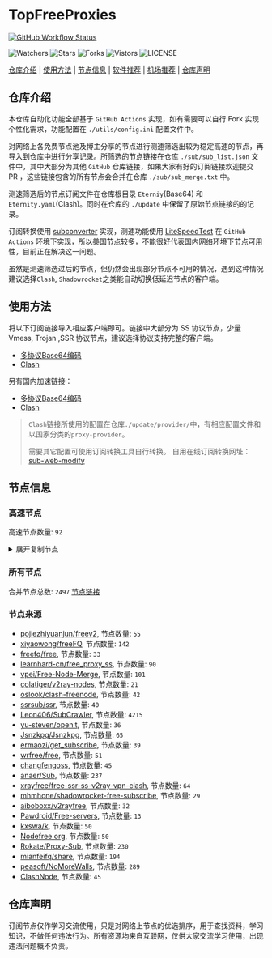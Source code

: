 # TopFreeProxies
[![GitHub Workflow Status](https://github.com/Jason6111/topfreeproxies/actions/workflows/get-proxies.yml/badge.svg)](https://github.com/Jason6111/TopFreeProxies/actions/workflows/get-proxies.yml) 

![Watchers](https://img.shields.io/github/watchers/Jason6111/topfreeproxies) ![Stars](https://img.shields.io/github/stars/Jason6111/topfreeproxies) ![Forks](https://img.shields.io/github/forks/Jason6111/topfreeproxies) ![Vistors](https://visitor-badge.laobi.icu/badge?page_id=Jason6111.topfreeproxies) ![LICENSE](https://img.shields.io/badge/license-CC%20BY--SA%204.0-green.svg)

[仓库介绍](https://github.com/Jason6111/TopFreeProxies#仓库介绍) | [使用方法](https://github.com/Jason6111/TopFreeProxies#使用方法) | [节点信息](https://github.com/Jason6111/TopFreeProxies#节点信息) | [软件推荐](https://github.com/Jason6111/TopFreeProxies#客户端选择) | [机场推荐](https://github.com/Jason6111/TopFreeProxies#机场推荐) | [仓库声明](https://github.com/Jason6111/TopFreeProxies#仓库声明)

## 仓库介绍
本仓库自动化功能全部基于 `GitHub Actions` 实现，如有需要可以自行 Fork 实现个性化需求，功能配置在 `./utils/config.ini` 配置文件中。

对网络上各免费节点池及博主分享的节点进行测速筛选出较为稳定高速的节点，再导入到仓库中进行分享记录。所筛选的节点链接在仓库 `./sub/sub_list.json` 文件中，其中大部分为其他 `GitHub` 仓库链接，如果大家有好的订阅链接欢迎提交 PR ，这些链接包含的所有节点会合并在仓库 `./sub/sub_merge.txt` 中。

测速筛选后的节点订阅文件在仓库根目录 `Eterniy`(Base64) 和 `Eternity.yaml`(Clash)。同时在仓库的 `./update` 中保留了原始节点链接的的记录。

订阅转换使用 [subconverter](https://github.com/tindy2013/subconverter) 实现，测速功能使用 [LiteSpeedTest](https://github.com/xxf098/LiteSpeedTest) 在 `GitHub Actions` 环境下实现，所以美国节点较多，不能很好代表国内网络环境下节点可用性，目前正在解决这一问题。

虽然是测速筛选过后的节点，但仍然会出现部分节点不可用的情况，遇到这种情况建议选择`Clash`, `Shadowrocket`之类能自动切换低延迟节点的客户端。

## 使用方法
将以下订阅链接导入相应客户端即可。链接中大部分为 SS 协议节点，少量 Vmess, Trojan ,SSR 协议节点，建议选择协议支持完整的客户端。

- [多协议Base64编码](https://raw.githubusercontent.com/Jason6111/TopFreeProxies/master/Eternity)
- [Clash](https://raw.githubusercontent.com/Jason6111/TopFreeProxies/master/Eternity.yaml)

另有国内加速链接：

- [多协议Base64编码](https://fastly.jsdelivr.net/gh/Jason6111/TopFreeProxies@master/Eternity)
- [Clash](https://fastly.jsdelivr.net/gh/Jason6111/TopFreeProxies@master/Eternity.yaml)

>`Clash`链接所使用的配置在仓库`./update/provider/`中，有相应配置文件和以国家分类的`proxy-provider`。
>
>需要其它配置可使用订阅转换工具自行转换。
>自用在线订阅转换网址：[sub-web-modify](https://sub.v1.mk/)

## 节点信息
### 高速节点
高速节点数量: `92`
<details>
  <summary>展开复制节点</summary>

    vmess://eyJ2IjoiMiIsInBzIjoi8J+HuPCfh6wg5paw5Yqg5Z2hXzExMTAyMDUiLCJhZGQiOiJzZ292aDEudjJyYXlzZXJ2LmNvbSIsInBvcnQiOiI4MCIsInR5cGUiOiJub25lIiwiaWQiOiI3OGY5MzZkMS04YTcyLTRiN2MtYWFmYS1jODI4NGUxNWNjYWEiLCJhaWQiOiIwIiwibmV0Ijoid3MiLCJwYXRoIjoiL3NzaG9jZWFuIiwiaG9zdCI6InNnb3ZoMS52MnJheXNlcnYuY29tIiwidGxzIjoiIn0=
    vmess://eyJ2IjoiMiIsInBzIjoi8J+HuPCfh6wg5paw5Yqg5Z2hXzExMTAwMDQiLCJhZGQiOiJsaS5iaWcyMzQuY29tIiwicG9ydCI6Ijg0NDMiLCJ0eXBlIjoibm9uZSIsImlkIjoiMjEzZTc4M2EtMjA3NC00YWVmLWI2ZDktMmFjNmQ0ZDBkYzA0IiwiYWlkIjoiMCIsIm5ldCI6InRjcCIsInBhdGgiOiIvc3Nob2NlYW4iLCJob3N0Ijoic2dvdmgxLnYycmF5c2Vydi5jb20iLCJ0bHMiOiIifQ==
    vmess://eyJ2IjoiMiIsInBzIjoi8J+HuPCfh6wg5Lit5Zu9LXZtZXNzLTguMjE0LjMzLjE1ODgwLeiiq+WimS3nm7Tov54t6Kej6ZSB5paw5Yqg5Z2h5Zyw5Yy6TkbpnZ7oh6rliLbliaciLCJhZGQiOiI4LjIxNC4zMy4xNTgiLCJwb3J0IjoiODAiLCJ0eXBlIjoibm9uZSIsImlkIjoiY2I4MWU2YWItMWQ4My00YWMxLWYwYWQtYWU1YzJhN2MyOWVmIiwiYWlkIjoiMCIsIm5ldCI6IndzIiwicGF0aCI6Ii8iLCJob3N0IjoiIiwidGxzIjoiIn0=
    vmess://eyJ2IjoiMiIsInBzIjoi8J+Hr/Cfh7Ug5pel5pysXzExMTAyMDUiLCJhZGQiOiI0Ny45MS4xMS4yMyIsInBvcnQiOiI0NDMiLCJ0eXBlIjoibm9uZSIsImlkIjoiOTE2NDZmOWEtYjRlOS00YWNhLWJmZTMtODg5MmIzZTU4ZmU3IiwiYWlkIjoiMCIsIm5ldCI6IndzIiwicGF0aCI6Ii9yYXkiLCJob3N0IjoibGczMC5jZmNkbjMueHl6IiwidGxzIjoidGxzIn0=
    vmess://eyJ2IjoiMiIsInBzIjoi8J+Hr/Cfh7Ug5pel5pysXzExMTAyMzEiLCJhZGQiOiI4LjIwOS4yNTMuMjIiLCJwb3J0IjoiNDQzIiwidHlwZSI6Im5vbmUiLCJpZCI6IjkxNjQ2ZjlhLWI0ZTktNGFjYS1iZmUzLTg4OTJiM2U1OGZlNyIsImFpZCI6IjAiLCJuZXQiOiJ3cyIsInBhdGgiOiIvcmF5IiwiaG9zdCI6ImxnMzAuY2ZjZG4zLnh5eiIsInRscyI6InRscyJ9
    vmess://eyJ2IjoiMiIsInBzIjoi8J+HuPCfh6wg5paw5Yqg5Z2hXzExMTAwMjQiLCJhZGQiOiI1MS43OS4xNTcuMjIzIiwicG9ydCI6IjgwIiwidHlwZSI6Im5vbmUiLCJpZCI6IjAyYzk5YzMyLTAwNTgtNGI4Ny1iNTFhLThmNWQ2YTU5YmRkZCIsImFpZCI6IjAiLCJuZXQiOiJ3cyIsInBhdGgiOiIvc3Nob2NlYW4iLCJob3N0IjoiIiwidGxzIjoiIn0=
    vmess://eyJ2IjoiMiIsInBzIjoi8J+HrfCfh7AgWzA5LTI2XXxvcGVucnVubmVyfOS4reWbvemmmea4ry/kuK3lm73lj7Dmub4oQ04pQ2hpbmEvQmVpamluZy8o5Y+v6IO95piv5Lit6L2s6IqC54K5KV8xMCIsImFkZCI6InNoY3UuZm9yZ2VidWtraXQuY29tIiwicG9ydCI6IjQ3Mzg5IiwidHlwZSI6Im5vbmUiLCJpZCI6ImY2ODBkZmQ4LTNiNTktNDhhZi1hZWE4LTFkNGJjMDlhMTcwNSIsImFpZCI6IjAiLCJuZXQiOiJ0Y3AiLCJwYXRoIjoiL3NzaG9jZWFuIiwiaG9zdCI6InNoY3UuZm9yZ2VidWtraXQuY29tIiwidGxzIjoiIn0=
    ss://Y2hhY2hhMjAtaWV0Zi1wb2x5MTMwNToxYmI2NzU3YS0wMWNjLTRmYTgtYTgzMi01NzAyMmU3OWYxZjc@bgroup.node4.s.nodelist-gfwairport.download:50001#%F0%9F%87%AF%F0%9F%87%B5%20%5B11-11%5D-%F0%9F%87%AF%F0%9F%87%B5-%E6%97%A5%E6%9C%AC-5994-bgroup.node4.s.nodelist-gfwairport.download
    ss://Y2hhY2hhMjAtaWV0Zi1wb2x5MTMwNTpHIXlCd1BXSDNWYW8@5.183.176.84:801#%F0%9F%87%AF%F0%9F%87%B5%20%5B11-11%5D-%F0%9F%87%AF%F0%9F%87%B5-%E6%97%A5%E6%9C%AC-130-5.183.176.84
    ss://Y2hhY2hhMjAtaWV0Zi1wb2x5MTMwNTpHIXlCd1BXSDNWYW8@5.183.176.80:803#%F0%9F%87%AF%F0%9F%87%B5%20%5B11-11%5D-%F0%9F%87%AF%F0%9F%87%B5-%E6%97%A5%E6%9C%AC-4762-5.183.176.80
    ss://Y2hhY2hhMjAtaWV0Zi1wb2x5MTMwNTpHIXlCd1BXSDNWYW8@5.183.176.81:805#%F0%9F%87%AF%F0%9F%87%B5%20%5B11-11%5D-%F0%9F%87%AF%F0%9F%87%B5-%E6%97%A5%E6%9C%AC-4760-5.183.176.81
    ss://Y2hhY2hhMjAtaWV0Zi1wb2x5MTMwNTpHIXlCd1BXSDNWYW8@5.183.176.83:809#%F0%9F%87%AF%F0%9F%87%B5%20%5B11-11%5D-%F0%9F%87%AF%F0%9F%87%B5-%E6%97%A5%E6%9C%AC-038-5.183.176.83
    ss://Y2hhY2hhMjAtaWV0Zi1wb2x5MTMwNTpHIXlCd1BXSDNWYW8@5.183.176.94:812#%F0%9F%87%AF%F0%9F%87%B5%20%5B11-11%5D-%F0%9F%87%AF%F0%9F%87%B5-%E6%97%A5%E6%9C%AC-6132-5.183.176.94
    ss://Y2hhY2hhMjAtaWV0Zi1wb2x5MTMwNTpHIXlCd1BXSDNWYW8@5.183.176.96:809#%F0%9F%87%AF%F0%9F%87%B5%20%5B11-11%5D-%F0%9F%87%AF%F0%9F%87%B5-%E6%97%A5%E6%9C%AC-996-5.183.176.96
    ss://Y2hhY2hhMjAtaWV0Zi1wb2x5MTMwNTpHIXlCd1BXSDNWYW8@5.183.176.92:810#%F0%9F%87%AF%F0%9F%87%B5%20%5B11-11%5D-%F0%9F%87%AF%F0%9F%87%B5-%E6%97%A5%E6%9C%AC-036-5.183.176.92
    ss://Y2hhY2hhMjAtaWV0Zi1wb2x5MTMwNTpHIXlCd1BXSDNWYW8@5.183.176.93:800#%F0%9F%87%AF%F0%9F%87%B5%20%5B11-11%5D-%F0%9F%87%AF%F0%9F%87%B5-%E6%97%A5%E6%9C%AC-160-5.183.176.93
    ss://Y2hhY2hhMjAtaWV0Zi1wb2x5MTMwNTpHIXlCd1BXSDNWYW8@89.31.126.147:808#%F0%9F%87%AF%F0%9F%87%B5%20%5B11-11%5D-%F0%9F%87%AF%F0%9F%87%B5-%E6%97%A5%E6%9C%AC-404-89.31.126.147
    ss://Y2hhY2hhMjAtaWV0Zi1wb2x5MTMwNTpHIXlCd1BXSDNWYW8@89.31.126.171:810#%F0%9F%87%AF%F0%9F%87%B5%20%5B11-11%5D-%F0%9F%87%AF%F0%9F%87%B5-%E6%97%A5%E6%9C%AC-482-89.31.126.171
    ss://Y2hhY2hhMjAtaWV0Zi1wb2x5MTMwNTpHIXlCd1BXSDNWYW8@89.31.126.177:804#%F0%9F%87%AF%F0%9F%87%B5%20%5B11-11%5D-%F0%9F%87%AF%F0%9F%87%B5-%E6%97%A5%E6%9C%AC-874-89.31.126.177
    ss://Y2hhY2hhMjAtaWV0Zi1wb2x5MTMwNTpHIXlCd1BXSDNWYW8@89.31.126.225:801#%F0%9F%87%AF%F0%9F%87%B5%20%5B11-11%5D-%F0%9F%87%AF%F0%9F%87%B5-%E6%97%A5%E6%9C%AC-128-89.31.126.225
    ss://YWVzLTI1Ni1nY206WTZSOXBBdHZ4eHptR0M@158.247.205.87:5601#%F0%9F%87%B0%F0%9F%87%B7%20%5B11-11%5D-%F0%9F%87%B0%F0%9F%87%B7-%E9%9F%A9%E5%9B%BD-310-158.247.205.87
    ssr://MTE5LjIzNy4xOTUuMjMwOjU0MzphdXRoX2FlczEyOF9tZDU6Y2hhY2hhMjAtaWV0ZjpwbGFpbjpiV0pzWVc1ck1YQnZjblEvP2dyb3VwPVUxTlNVSEp2ZG1sa1pYSSZyZW1hcmtzPThKLUhyZkNmaDdBZ0xlbW1tZWE0cnkweE1Ua3VNak0zTGpFNU5TNHlNekEmb2Jmc3BhcmFtPSZwcm90b3BhcmFtPQ
    ssr://MTY4LjcwLjkyLjEyOjQ0MzphdXRoX2FlczEyOF9tZDU6Y2hhY2hhMjAtaWV0ZjpwbGFpbjpiV0pzWVc1ck1YQnZjblEvP2dyb3VwPVUxTlNVSEp2ZG1sa1pYSSZyZW1hcmtzPThKLUhyZkNmaDdBZ0xlbW1tZWE0cnkweE5qZ3VOekF1T1RJdU1USSZvYmZzcGFyYW09JnByb3RvcGFyYW09TlRFek5qRTZOamR0WmtsVWIwdzRORkJ1V25Fd1pB
    ssr://NDIuOTguMjcuMTgzOjU0MzphdXRoX2FlczEyOF9tZDU6Y2hhY2hhMjAtaWV0ZjpwbGFpbjpiV0pzWVc1ck1YQnZjblEvP2dyb3VwPVUxTlNVSEp2ZG1sa1pYSSZyZW1hcmtzPThKLUhyZkNmaDdBZ0xlbW1tZWE0cnkwME1pNDVPQzR5Tnk0eE9ETSZvYmZzcGFyYW09JnByb3RvcGFyYW09TlRFek5qRTZOamR0WmtsVWIwdzRORkJ1V25Fd1pB
    trojan://a1718180-d616-4b71-9bb6-3e96ba20f921@140.238.12.83:443?allowInsecure=0#%F0%9F%87%B0%F0%9F%87%B7%20%5B11-11%5D-%F0%9F%87%B0%F0%9F%87%B7-%E9%9F%A9%E5%9B%BD-4684-140.238.12.83
    vmess://eyJ2IjoiMiIsInBzIjoi8J+Hr/Cfh7UgLeaXpeacrC0xNzIuMTA0LjExMi42NiIsImFkZCI6IjE3Mi4xMDQuMTEyLjY2IiwicG9ydCI6IjIwNTM0IiwidHlwZSI6Im5vbmUiLCJpZCI6IjlmNzUwMWQ2LTI1MjQtNDQwMy1iYWRjLTkyMTMwYmFmNzIwYyIsImFpZCI6IjAiLCJuZXQiOiJ0Y3AiLCJwYXRoIjoiLyIsImhvc3QiOiIiLCJ0bHMiOiJ0bHMifQ==
    vmess://eyJ2IjoiMiIsInBzIjoi8J+Hr/Cfh7UgLeaXpeacrC00My4yMDAuMTkxLjI4IiwiYWRkIjoiNDMuMjAwLjE5MS4yOCIsInBvcnQiOiI0MjUxNyIsInR5cGUiOiJub25lIiwiaWQiOiJiNWI1MjA5Zi1iY2JkLTRiYWMtYjA0NC0wZDE3OTY5OGM2MmQiLCJhaWQiOiIwIiwibmV0Ijoid3MiLCJwYXRoIjoiLyIsImhvc3QiOiIiLCJ0bHMiOiIifQ==
    vmess://eyJ2IjoiMiIsInBzIjoi8J+HuPCfh6wgLeaWsOWKoOWdoS0xMzkuNTkuMjU0LjE3IiwiYWRkIjoiMTM5LjU5LjI1NC4xNyIsInBvcnQiOiIxMjA4MSIsInR5cGUiOiJub25lIiwiaWQiOiIzOWYxOTQzYi0yODJlLTQ0YTQtOWY1Ni01ZDU5MTA3ZDkxOWUiLCJhaWQiOiIwIiwibmV0Ijoid3MiLCJwYXRoIjoiLyIsImhvc3QiOiIiLCJ0bHMiOiIifQ==
    vmess://eyJ2IjoiMiIsInBzIjoi8J+HuPCfh6wgLeaWsOWKoOWdoS1zZy52cG50cmFuc2Zlci54eXoiLCJhZGQiOiJzZy52cG50cmFuc2Zlci54eXoiLCJwb3J0IjoiNzgzMSIsInR5cGUiOiJub25lIiwiaWQiOiJjYjg4NDlkNy0zYjAyLTQ5YTQtYjMwNS05MGU1YTBiMjljOTQiLCJhaWQiOiIwIiwibmV0Ijoid3MiLCJwYXRoIjoiLyIsImhvc3QiOiJwdWxsLmZyZWUudmlkZW8uMTAwMTAuY29tIiwidGxzIjoiIn0=
    vmess://eyJ2IjoiMiIsInBzIjoi8J+HqPCfh7MgLeWPsOa5vuWunOWFsOWOvy1ocy50dy54bGtqanMudG9wIiwiYWRkIjoiaHMudHcueGxrampzLnRvcCIsInBvcnQiOiIyMDc2MSIsInR5cGUiOiJub25lIiwiaWQiOiIwYTZiNzIyNi0yZjljLTM5M2MtYmM5NC01YTM0ODU5MjUwYzAiLCJhaWQiOiIwIiwibmV0Ijoid3MiLCJwYXRoIjoiLyIsImhvc3QiOiJocy50dy54bGtqanMudG9wIiwidGxzIjoidGxzIn0=
    vmess://eyJ2IjoiMiIsInBzIjoi8J+HrfCfh7AgLemmmea4ry0xMDMuMTE3LjEwMi4xMDgiLCJhZGQiOiIxMDMuMTE3LjEwMi4xMDgiLCJwb3J0IjoiODAiLCJ0eXBlIjoibm9uZSIsImlkIjoiOGFlOTlkMzAtNjVhNi00ZjM4LThlY2MtNTZjMWMzZjRkNjc5IiwiYWlkIjoiMCIsIm5ldCI6IndzIiwicGF0aCI6Ii8iLCJob3N0Ijoidi5xcS5jb20iLCJ0bHMiOiIifQ==
    vmess://eyJ2IjoiMiIsInBzIjoi8J+Hr/Cfh7UgLeaXpeacrC00Ny43NC40My4xNTgiLCJhZGQiOiI0Ny43NC40My4xNTgiLCJwb3J0IjoiNDQzIiwidHlwZSI6Im5vbmUiLCJpZCI6IjkxNjQ2ZjlhLWI0ZTktNGFjYS1iZmUzLTg4OTJiM2U1OGZlNyIsImFpZCI6IjAiLCJuZXQiOiJ3cyIsInBhdGgiOiIvIiwiaG9zdCI6ImxnMzAuY2ZjZG4zLnh5eiIsInRscyI6InRscyJ9
    vmess://eyJ2IjoiMiIsInBzIjoi8J+HsPCfh7cgLemfqeWbvS0zLjM0LjMwLjIyIiwiYWRkIjoiMy4zNC4zMC4yMiIsInBvcnQiOiIyMDg3IiwidHlwZSI6Im5vbmUiLCJpZCI6ImIyODQxN2NkLTM1YjUtMzFjMS04YWNlLWQ1MTI4ZjYwZmZhZCIsImFpZCI6IjAiLCJuZXQiOiJ3cyIsInBhdGgiOiIvIiwiaG9zdCI6Im11Z3VhLWtyMDEuY292aWQxOS5yaXAiLCJ0bHMiOiJ0bHMifQ==
    vmess://eyJ2IjoiMiIsInBzIjoi8J+HqPCfh7MgWzA5LTI2XXxvcGVucnVubmVyfOS4reWbveWPsOa5vihUVylUYWl3YW4vQ2l0eU9mZmljZV8yIiwiYWRkIjoiNjEuMjIyLjIwMi4xNDAiLCJwb3J0IjoiMzM3OTIiLCJ0eXBlIjoibm9uZSIsImlkIjoiZTU1Y2QxODItMDFiMC00ZmI3LWE1MTAtMzYzNzAxYTQ5MWM1IiwiYWlkIjoiMCIsIm5ldCI6IndzIiwicGF0aCI6Ii8iLCJob3N0IjoiIiwidGxzIjoiIn0=
    vmess://eyJ2IjoiMiIsInBzIjoi8J+HrfCfh7AgWzA5LTI2XXxvcGVucnVubmVyfOS4reWbvemmmea4ry/kuK3lm73lj7Dmub4oQ04pQ2hpbmEvU2hlbnpoZW4vKOWPr+iDveaYr+S4rei9rOiKgueCuSlfMyIsImFkZCI6IlYxMDQuYmdwbmV0LnRvcCIsInBvcnQiOiIyNjEwNCIsInR5cGUiOiJub25lIiwiaWQiOiJlZjM2MWM4My04Yjg5LTM5NTAtOWM5Yi02Y2NjMTc3ZTYyODUiLCJhaWQiOiIwIiwibmV0Ijoid3MiLCJwYXRoIjoiL2FkbWluIiwiaG9zdCI6IlYxMDQuYmdwbmV0LnRvcCIsInRscyI6IiJ9
    ss://YWVzLTI1Ni1nY206ZTB1eWFrZW5kZzc@x.gotout.work:30031#%F0%9F%87%AD%F0%9F%87%B0%20%5B09-26%5D%7Copenrunner%7C%E4%B8%AD%E5%9B%BD%E9%A6%99%E6%B8%AF%2F%E4%B8%AD%E5%9B%BD%E5%8F%B0%E6%B9%BE%28CN%29China%2FShenzhen%2F%28%E5%8F%AF%E8%83%BD%E6%98%AF%E4%B8%AD%E8%BD%AC%E8%8A%82%E7%82%B9%29_4
    vmess://eyJ2IjoiMiIsInBzIjoi8J+HuPCfh6wgWzA5LTI2XXxvcGVucnVubmVyfOaWsOWKoOWdoShTRylTaW5nYXBvcmUvU2luZ2Fwb3JlXzciLCJhZGQiOiJ2Mi0yLmdvZGxpZ2h0Lnh5eiIsInBvcnQiOiIzMDUyNiIsInR5cGUiOiJub25lIiwiaWQiOiI0MzMwOGQyNy05NGVjLTQwOGUtYThmNi1kNjgyY2ZiOTljYTkiLCJhaWQiOiIwIiwibmV0Ijoid3MiLCJwYXRoIjoiLzU0ZjYzNGZzIiwiaG9zdCI6InYyLTIuZ29kbGlnaHQueHl6IiwidGxzIjoidGxzIn0=
    trojan://7Z29DRr1ts@cp-asus.ml:50275?allowInsecure=1#%F0%9F%87%B8%F0%9F%87%AC%20%5B09-26%5D%7Copenrunner%7C%E6%96%B0%E5%8A%A0%E5%9D%A1%28SG%29Singapore%2FSingapore_8
    trojan://c19d1432-8b3e-4818-8837-3d160cf65908@jgwdb2.gaox.ml:443?allowInsecure=1#%F0%9F%87%AF%F0%9F%87%B5%20%5B09-26%5D%7Copenrunner%7C%E6%97%A5%E6%9C%AC%28JP%29Japan%2FOsaka_9
    ss://Y2hhY2hhMjAtaWV0Zi1wb2x5MTMwNToxNDAxMy04N0xqNllweDZ3@tw-1.d8v98qrue364.ucss.world:543#%F0%9F%87%A8%F0%9F%87%B3%20%5B11-11%5D-%F0%9F%87%B9%F0%9F%87%BC-%E5%8F%B0%E6%B9%BE-384-tw-1.d8v98qrue364.ucss.world
    trojan://da777aae-defb-41d0-a183-2c27da2b4677@jgwdj3.gaox.ml:443?allowInsecure=1#%F0%9F%87%AF%F0%9F%87%B5%20%5B09-26%5D%7Copenrunner%7C%E6%97%A5%E6%9C%AC%28JP%29Japan%2FTokyo_16
    vmess://eyJ2IjoiMiIsInBzIjoi8J+HrfCfh7AgWzA5LTI2XXxvcGVucnVubmVyfOS4reWbvemmmea4r+eJueWIq+ihjOaUv+WMuihISylIb25na29uZ1NBUkNoaW5hL0hvbmdLb25nXzE5IiwiYWRkIjoiNDI2aGsuZmFuczgueHl6IiwicG9ydCI6IjQ0MyIsInR5cGUiOiJub25lIiwiaWQiOiI5M2JkYWVkNS0xM2M1LTM5MjctOTNkNy1hNjg3N2M1YWM4ZDIiLCJhaWQiOiIyIiwibmV0Ijoid3MiLCJwYXRoIjoiL3JheSIsImhvc3QiOiI0MjZoay5mYW5zOC54eXoiLCJ0bHMiOiJ0bHMifQ==
    vmess://eyJ2IjoiMiIsInBzIjoi8J+HrfCfh7AgWzA5LTI2XXxvcGVucnVubmVyfOS4reWbvemmmea4ry/kuK3lm73lj7Dmub4oQ04pQ2hpbmEvQmVpamluZy8o5Y+v6IO95piv5Lit6L2s6IqC54K5KV8yMCIsImFkZCI6IlYzMDkuYmdwbmV0LnRvcCIsInBvcnQiOiIyNjMwOSIsInR5cGUiOiJub25lIiwiaWQiOiJlZjM2MWM4My04Yjg5LTM5NTAtOWM5Yi02Y2NjMTc3ZTYyODUiLCJhaWQiOiIwIiwibmV0IjoidGNwIiwicGF0aCI6Ii9yYXkiLCJob3N0IjoiNDI2aGsuZmFuczgueHl6IiwidGxzIjoiIn0=
    vmess://eyJ2IjoiMiIsInBzIjoi8J+HrfCfh7AgWzA5LTI2XXxvcGVucnVubmVyfOS4reWbvemmmea4ry/kuK3lm73lj7Dmub4oQ04pQ2hpbmEvU2hlbnpoZW4vKOWPr+iDveaYr+S4rei9rOiKgueCuSlfMjMiLCJhZGQiOiJWMjAzLmJncG5ldC50b3AiLCJwb3J0IjoiMjYyMDMiLCJ0eXBlIjoibm9uZSIsImlkIjoiZWYzNjFjODMtOGI4OS0zOTUwLTljOWItNmNjYzE3N2U2Mjg1IiwiYWlkIjoiMCIsIm5ldCI6InRjcCIsInBhdGgiOiIvcmF5IiwiaG9zdCI6IjQyNmhrLmZhbnM4Lnh5eiIsInRscyI6IiJ9
    vmess://eyJ2IjoiMiIsInBzIjoi8J+Hr/Cfh7Ug576O5Zu9LXZtZXNzLWpwYXJtLmZpbmV5b28uY2Y0NDMt6KKr5aKZLeS4rei9rDE1Mi43MC44MS42Ni3op6PplIHml6XmnKzlnLDljLpORumdnuiHquWItuWJpyIsImFkZCI6ImpwYXJtLmZpbmV5b28uY2YiLCJwb3J0IjoiNDQzIiwidHlwZSI6Im5vbmUiLCJpZCI6ImJkNWVlMjQ5LWZlN2ItNDY2OS1hNmQ5LWIzZjVlZWNiOThlNiIsImFpZCI6IjQiLCJuZXQiOiJ3cyIsInBhdGgiOiIvMTIzIiwiaG9zdCI6ImpwYXJtLmZpbmV5b28uY2YiLCJ0bHMiOiJ0bHMifQ==
    vmess://eyJ2IjoiMiIsInBzIjoi8J+Hr/Cfh7Ug576O5Zu9LXZtZXNzLWpwYXJtLmZpbmV5b28ubWw0NDMt6KKr5aKZLeS4rei9rDEzOC4yLjMzLjkwLeino+mUgeaXpeacrOWcsOWMuk5G6Z2e6Ieq5Yi25YmnIiwiYWRkIjoianBhcm0uZmluZXlvby5tbCIsInBvcnQiOiI0NDMiLCJ0eXBlIjoibm9uZSIsImlkIjoiMTBiYTQ3OGUtOWRlMS00YWE5LWMwOWUtNzcwNzAyNTMzNGQzIiwiYWlkIjoiNCIsIm5ldCI6IndzIiwicGF0aCI6Ii8xMjMiLCJob3N0IjoianBhcm0uZmluZXlvby5tbCIsInRscyI6InRscyJ9
    vmess://eyJ2IjoiMiIsInBzIjoi8J+Hr/Cfh7Ug576O5Zu9LXZtZXNzLWpwYW1kLmZpbmV5b28ubWw0NDMt6KKr5aKZLeS4rei9rDEzOC4yLjMzLjEwMi3op6PplIHml6XmnKzlnLDljLpORumdnuiHquWItuWJpyIsImFkZCI6ImpwYW1kLmZpbmV5b28ubWwiLCJwb3J0IjoiNDQzIiwidHlwZSI6Im5vbmUiLCJpZCI6IjM1ZTVlMmVhLTEzNzItNDc0NS1kZmY4LWZiMmJkMTEwMTZjNCIsImFpZCI6IjQiLCJuZXQiOiJ3cyIsInBhdGgiOiIvMTIzIiwiaG9zdCI6ImpwYW1kLmZpbmV5b28ubWwiLCJ0bHMiOiJ0bHMifQ==
    vmess://eyJ2IjoiMiIsInBzIjoi8J+HsPCfh7cg576O5Zu9LXZtZXNzLWFtZGtyLnB0dXUuZ2E0NDMt6KKr5aKZLeS4rei9rDE1Mi42OS4yMjkuMjIyLeino+mUgemfqeWbveWcsOWMuk5G6Z2e6Ieq5Yi25YmnIiwiYWRkIjoiYW1ka3IucHR1dS5nYSIsInBvcnQiOiI0NDMiLCJ0eXBlIjoibm9uZSIsImlkIjoiYTYxMmI2N2YtYTc5Yi00YTcxLWE4MmItYTQ2OTA2NzUyMDIzIiwiYWlkIjoiNCIsIm5ldCI6IndzIiwicGF0aCI6Ii80MDgiLCJob3N0IjoiYW1ka3IucHR1dS5nYSIsInRscyI6InRscyJ9
    vmess://eyJ2IjoiMiIsInBzIjoi8J+HsPCfh7cg576O5Zu9LXZtZXNzLWFtZGtyLnB0dXUubWw0NDMt6KKr5aKZLeS4rei9rDE0Ni41Ni45Ni43NS3op6PplIHpn6nlm73lnLDljLpORumdnuiHquWItuWJpyIsImFkZCI6ImFtZGtyLnB0dXUubWwiLCJwb3J0IjoiNDQzIiwidHlwZSI6Im5vbmUiLCJpZCI6ImUyY2RjMzA1LWRkYTctNDY1ZS1iNjc1LWJhMDQ2OGQyYThiMyIsImFpZCI6IjQiLCJuZXQiOiJ3cyIsInBhdGgiOiIvOTg3IiwiaG9zdCI6ImFtZGtyLnB0dXUubWwiLCJ0bHMiOiJ0bHMifQ==
    ss://YWVzLTI1Ni1nY206UnRiTGt4YkpacFVRNm04eTRxQWVMWVpq@138.199.42.170:38747#%F0%9F%87%BA%F0%9F%87%B8%20%5B11-11%5D-%F0%9F%87%BA%F0%9F%87%B8-%E7%BE%8E%E5%9B%BD%E8%8A%9D%E5%8A%A0%E5%93%A5-342-138.199.42.170
    trojan://e90f6dea-23f9-47ec-ba23-e2eb5def2e78@hk1.kfcnode.xyz:443?allowInsecure=0#%F0%9F%87%BA%F0%9F%87%B8%20github.com%2Ffreefq%20-%20%E7%BE%8E%E5%9B%BDMicrosoft%E6%95%B0%E6%8D%AE%E4%B8%AD%E5%BF%83%201
    ss://YWVzLTI1Ni1nY206WWd1c0gyTVdBOFBXYzNwMlZEc1I3QVZ2@45.89.173.205:31764#%F0%9F%87%BA%F0%9F%87%B8%20%5B11-11%5D-%F0%9F%87%BA%F0%9F%87%B8-%E7%BE%8E%E5%9B%BD%E5%8A%A0%E5%88%A9%E7%A6%8F%E5%B0%BC%E4%BA%9A%E5%B7%9E%E6%B4%9B%E6%9D%89%E7%9F%B6-328-45.89.173.205
    ss://YWVzLTI1Ni1nY206WXlDQmVEZFlYNGNhZEhwQ2trbWRKTHE4@107.181.184.117:43893#%F0%9F%87%BA%F0%9F%87%B8%20%5B11-11%5D-%F0%9F%87%BA%F0%9F%87%B8-%E7%BE%8E%E5%9B%BD-4518-107.181.184.117
    ss://YWVzLTI1Ni1nY206YjJqRFBIVVF4Q05hMkttR0haank3QzRC@45.87.214.253:50024#%F0%9F%87%BA%F0%9F%87%B8%20%5B11-11%5D-%F0%9F%87%BA%F0%9F%87%B8-%E7%BE%8E%E5%9B%BD%E4%BD%9B%E7%BD%97%E9%87%8C%E8%BE%BE%E5%B7%9E%E8%BF%88%E9%98%BF%E5%AF%86-1560-45.87.214.253
    ss://YWVzLTI1Ni1nY206ekhLWVM5RGVBanZ2NDNFd2dEZnlFZzRk@156.146.33.74:44102#%F0%9F%87%BA%F0%9F%87%B8%20%5B11-11%5D-%F0%9F%87%BA%F0%9F%87%B8-%E7%BE%8E%E5%9B%BD-5122-156.146.33.74
    ss://YWVzLTI1Ni1jZmI6OWQ2Y2NlYWEzNzNiZjJjOGFjYjIyZTYwYjZhNThiZTY@45.33.88.190:443#%F0%9F%87%BA%F0%9F%87%B8%20-%E7%BE%8E%E5%9B%BD-45.33.88.190
    ss://YWVzLTI1Ni1jZmI6OWQ2Y2NlYWEzNzNiZjJjOGFjYjIyZTYwYjZhNThiZTY@45.79.111.214:443#%F0%9F%87%BA%F0%9F%87%B8%20-%E7%BE%8E%E5%9B%BD-45.79.111.214
    ss://YWVzLTI1Ni1jZmI6OWQ2Y2NlYWEzNzNiZjJjOGFjYjIyZTYwYjZhNThiZTY@45.79.79.37:443#%F0%9F%87%BA%F0%9F%87%B8%20-%E7%BE%8E%E5%9B%BD-45.79.79.37
    ssr://eWMuc2FmZXRlbGVzY29wZS5jYzoyMTA3ODphdXRoX2FlczEyOF9tZDU6YWVzLTI1Ni1jZmI6dGxzMS4yX3RpY2tldF9hdXRoOmFFZHJVVFk1TVRWMFJBLz9ncm91cD1VMU5TVUhKdmRtbGtaWEkmcmVtYXJrcz04Si1IdXZDZmg3Z2dMZWUtanVXYnZTMTVZeTV6WVdabGRHVnNaWE5qYjNCbExtTmomb2Jmc3BhcmFtPVlXcGhlQzV0YVdOeWIzTnZablF1WTI5dCZwcm90b3BhcmFtPU1URTBOVEF5T2xKQ2QxbEZUMjF4TWpR
    trojan://957e2441-1872-3899-ae34-778435a7c124@20.24.192.3:20769?allowInsecure=0#%F0%9F%87%BA%F0%9F%87%B8%20%5B11-11%5D-%F0%9F%87%BA%F0%9F%87%B8-%E7%BE%8E%E5%9B%BD-5366-20.24.192.3
    trojan://bb5b1337-fa9e-4e00-b8c6-1110e626171d@159.223.89.239:443?allowInsecure=0#%F0%9F%87%BA%F0%9F%87%B8%20%5B11-11%5D-%F0%9F%87%BA%F0%9F%87%B8-%E7%BE%8E%E5%9B%BD-5502-159.223.89.239
    trojan://e785e5d2-a05e-486c-8b4f-78b205382b4e@20.24.14.252:443?allowInsecure=0#%F0%9F%87%BA%F0%9F%87%B8%20%5B11-11%5D-%F0%9F%87%BA%F0%9F%87%B8-%E7%BE%8E%E5%9B%BD-4046-20.24.14.252
    vmess://eyJ2IjoiMiIsInBzIjoi8J+HuvCfh7ggLee+juWbvS0xMDAuNDIuNzguMTcwIiwiYWRkIjoiMTAwLjQyLjc4LjE3MCIsInBvcnQiOiI0NDMiLCJ0eXBlIjoibm9uZSIsImlkIjoiODFkOTNmNjItMTVhMi00OTk0LWFkYjktMGI1ZDkwNmFhYzdlIiwiYWlkIjoiMCIsIm5ldCI6IndzIiwicGF0aCI6Ii8iLCJob3N0IjoiIiwidGxzIjoidGxzIn0=
    vmess://eyJ2IjoiMiIsInBzIjoi8J+HuvCfh7ggLee+juWbvS0xNi4xNjIuODkuNjAiLCJhZGQiOiIxNi4xNjIuODkuNjAiLCJwb3J0IjoiNjMwODIiLCJ0eXBlIjoibm9uZSIsImlkIjoiYjI4NDE3Y2QtMzViNS0zMWMxLThhY2UtZDUxMjhmNjBmZmFkIiwiYWlkIjoiMCIsIm5ldCI6IndzIiwicGF0aCI6Ii8iLCJob3N0IjoiaGt0My1jZG4udGVuY2VudC5iZXN0IiwidGxzIjoiIn0=
    vmess://eyJ2IjoiMiIsInBzIjoi8J+HuvCfh7ggLee+juWbvS0xNzIuNjcuMTQwLjEwNCIsImFkZCI6IjE3Mi42Ny4xNDAuMTA0IiwicG9ydCI6IjIwODYiLCJ0eXBlIjoibm9uZSIsImlkIjoiYjI4NDE3Y2QtMzViNS0zMWMxLThhY2UtZDUxMjhmNjBmZmFkIiwiYWlkIjoiMCIsIm5ldCI6IndzIiwicGF0aCI6Ii8iLCJob3N0IjoiZGUwMS1jZG4uYWlycG9ydC12Mi5jb20iLCJ0bHMiOiIifQ==
    vmess://eyJ2IjoiMiIsInBzIjoi8J+HuvCfh7ggLee+juWbvS0yMTYuNzMuMTU4LjEwMiIsImFkZCI6IjIxNi43My4xNTguMTAyIiwicG9ydCI6IjQwMDA1IiwidHlwZSI6Im5vbmUiLCJpZCI6IjlmNzUwMWQ2LTI1MjQtNDQwMy1iYWRjLTkyMTMwYmFmNzIwYyIsImFpZCI6IjAiLCJuZXQiOiJ0Y3AiLCJwYXRoIjoiLyIsImhvc3QiOiJkZTAxLWNkbi5haXJwb3J0LXYyLmNvbSIsInRscyI6InRscyJ9
    vmess://eyJ2IjoiMiIsInBzIjoi8J+HuvCfh7ggLee+juWbvS1oa2IxLnNhbmZlbjAwMS5waWNzIiwiYWRkIjoiaGtiMS5zYW5mZW4wMDEucGljcyIsInBvcnQiOiI0NDMiLCJ0eXBlIjoibm9uZSIsImlkIjoiYjY3Y2I2ZDEtODI5ZS00MWE4LWFiODYtYzQ4ODllOWY4ZjhkIiwiYWlkIjoiMCIsIm5ldCI6IndzIiwicGF0aCI6Ii8iLCJob3N0Ijoid3d3Lm1pY3Jvc29mdC5jb20iLCJ0bHMiOiJ0bHMifQ==
    vmess://eyJ2IjoiMiIsInBzIjoi6L+Z5Lqb6IqC54K55Y+q6IO95aSH55So5oiW6ICF6Ziy5q2i5aSx6IGU77yM6Jm954S26LSo6YeP5bm25LiN5piv5b6I5aW977yM5Lmf6K+35L2O6LCD5L2/55SoKSAxOCIsImFkZCI6Ind3dy5saXV5aXlhbmcxOTg5MTIyMi50ayIsInBvcnQiOiI0NDMiLCJ0eXBlIjoibm9uZSIsImlkIjoiYWQ0OGViZWItZjk0OS00NzJiLTk3MTctZThjOGYwZjc5ODRkIiwiYWlkIjoiMCIsIm5ldCI6IndzIiwicGF0aCI6Ii8iLCJob3N0Ijoid3d3LmxpdXlpeWFuZzE5ODkxMjIyLnRrIiwidGxzIjoidGxzIn0=
    ss://YWVzLTI1Ni1nY206WEtGS2wyclVMaklwNzQ@85.208.108.94:8009#%F0%9F%87%B8%F0%9F%87%A6%20%5B11-11%5D-%F0%9F%87%A6%F0%9F%87%B6-%E6%B2%99%E7%89%B9%E9%98%BF%E6%8B%89%E4%BC%AF-6006-85.208.108.94
    ss://YWVzLTI1Ni1nY206Y2RCSURWNDJEQ3duZklO@85.208.108.90:8118#%F0%9F%87%B8%F0%9F%87%A6%20%5B11-11%5D-%F0%9F%87%A6%F0%9F%87%B6-%E6%B2%99%E7%89%B9%E9%98%BF%E6%8B%89%E4%BC%AF-6004-85.208.108.90
    vmess://eyJ2IjoiMiIsInBzIjoiQFNTUlNVQi1WMDgt5LuY6LS55o6o6I2Qc3VvLnl0L3NzcnN1YiIsImFkZCI6IjE1LjIzNS4xNDcuMTg2IiwicG9ydCI6IjgwIiwidHlwZSI6Im5vbmUiLCJpZCI6IjZmZWExNjQ5LTQyNWItNDA5Mi1iZjUzLTI5NzkyMTUyYzkyNSIsImFpZCI6IjAiLCJuZXQiOiJ3cyIsInBhdGgiOiIvc3Noa2l0L0VydHVzZzg2LzYzNTAxNDYzOGMyNjQvIiwiaG9zdCI6IjE1LjIzNS4xNDcuMTg2IiwidGxzIjoiIn0=
    trojan://e90f6dea-23f9-47ec-ba23-e2eb5def2e78@hk3.kfcnode.xyz:443?allowInsecure=0#%E8%BF%99%E4%BA%9B%E8%8A%82%E7%82%B9%E5%8F%AA%E8%83%BD%E5%A4%87%E7%94%A8%E6%88%96%E8%80%85%E9%98%B2%E6%AD%A2%E5%A4%B1%E8%81%94%EF%BC%8C%E8%99%BD%E7%84%B6%E8%B4%A8%E9%87%8F%E5%B9%B6%E4%B8%8D%E6%98%AF%E5%BE%88%E5%A5%BD%EF%BC%8C%E4%B9%9F%E8%AF%B7%E4%BD%8E%E8%B0%83%E4%BD%BF%E7%94%A8%29%2048
    trojan://b341f309-7e2b-45c4-a316-9e23037e3711@sg.liangyuandian.top:443?allowInsecure=0#%E8%BF%99%E4%BA%9B%E8%8A%82%E7%82%B9%E5%8F%AA%E8%83%BD%E5%A4%87%E7%94%A8%E6%88%96%E8%80%85%E9%98%B2%E6%AD%A2%E5%A4%B1%E8%81%94%EF%BC%8C%E8%99%BD%E7%84%B6%E8%B4%A8%E9%87%8F%E5%B9%B6%E4%B8%8D%E6%98%AF%E5%BE%88%E5%A5%BD%EF%BC%8C%E4%B9%9F%E8%AF%B7%E4%BD%8E%E8%B0%83%E4%BD%BF%E7%94%A8%29%2044
    ss://YWVzLTI1Ni1nY206bjh3NFN0bmJWRDlkbVhZbjRBanQ4N0VB@152.89.160.61:31572#%F0%9F%87%AC%F0%9F%87%A7%20%5B11-11%5D-%F0%9F%87%AC%F0%9F%87%A7-%E8%8B%B1%E5%9B%BD%E4%BC%A6%E6%95%A6-5370-152.89.160.61
    ss://YWVzLTI1Ni1nY206bjh3NFN0bmJWRDlkbVhZbjRBanQ4N0VB@212.102.54.160:31572#%F0%9F%87%AE%F0%9F%87%B9%20%5B11-11%5D-%F0%9F%87%AE%F0%9F%87%B9-%E6%84%8F%E5%A4%A7%E5%88%A9-894-212.102.54.160
    ss://YWVzLTI1Ni1nY206cEtFVzhKUEJ5VFZUTHRN@46.29.218.6:443#%F0%9F%87%B3%F0%9F%87%B4%20%5B11-11%5D-%F0%9F%87%B3%F0%9F%87%B4-%E6%8C%AA%E5%A8%81-5128-46.29.218.6
    ssr://MTE2LjE2Mi4xMjAuNDA6NTYyOmF1dGhfYWVzMTI4X21kNTpjaGFjaGEyMC1pZXRmOnBsYWluOmJXSnNZVzVyTVhCdmNuUS8_Z3JvdXA9VTFOU1VISnZkbWxrWlhJJnJlbWFya3M9TGVhNWx1V05sLWVjZ1MweE1UWXVNVFl5TGpFeU1DNDBNQSZvYmZzcGFyYW09JnByb3RvcGFyYW09
    ssr://MTE2LjE2Mi4xMjAuNDI6NTY0OmF1dGhfYWVzMTI4X21kNTpjaGFjaGEyMC1pZXRmOnBsYWluOmJXSnNZVzVyTVhCdmNuUS8_Z3JvdXA9VTFOU1VISnZkbWxrWlhJJnJlbWFya3M9TGVhNWx1V05sLWVjZ1MweE1UWXVNVFl5TGpFeU1DNDBNZyZvYmZzcGFyYW09V2tWTk1XUkdjRlJQVkVwcVVucFdkbGRXYUZJJnByb3RvcGFyYW09TXpnM016VTZURXhNVEdobmRXcG9hbWcyTnpjNE5tZG8
    ssr://MTE2LjE2Mi4xMjAuNDQ6NTY0OmF1dGhfYWVzMTI4X21kNTpjaGFjaGEyMC1pZXRmOnBsYWluOmJXSnNZVzVyTVhCdmNuUS8_Z3JvdXA9VTFOU1VISnZkbWxrWlhJJnJlbWFya3M9TGVhNWx1V05sLWVjZ1MweE1UWXVNVFl5TGpFeU1DNDBOQSZvYmZzcGFyYW09JnByb3RvcGFyYW09
    ssr://MTE2LjE2Mi4xMjAuNTA6NTYwOmF1dGhfYWVzMTI4X21kNTpjaGFjaGEyMC1pZXRmOnBsYWluOmJXSnNZVzVyTVhCdmNuUS8_Z3JvdXA9VTFOU1VISnZkbWxrWlhJJnJlbWFya3M9TGVhNWx1V05sLWVjZ1MweE1UWXVNVFl5TGpFeU1DNDFNQSZvYmZzcGFyYW09JnByb3RvcGFyYW09
    ssr://MTI0LjIyNS4yNi4xOTY6NTYxOmF1dGhfYWVzMTI4X21kNTpjaGFjaGEyMC1pZXRmOnBsYWluOmJXSnNZVzVyTVhCdmNuUS8_Z3JvdXA9VTFOU1VISnZkbWxrWlhJJnJlbWFya3M9NXJXMzVZMlg1NXlCNXJXMzVZLWo1YmlDTFRFeU5DNHlNalV1TWpZdU1UazImb2Jmc3BhcmFtPVdrVk5NV1JHY0ZSUFZFcHFVbnBXZGxkV2FGSSZwcm90b3BhcmFtPQ
    ssr://MTQ2LjE5LjE5Ni4xNDY6NDEwMDU6YXV0aF9hZXMxMjhfc2hhMTpjaGFjaGEyMC1pZXRmOnRsczEuMl90aWNrZXRfYXV0aDplVkJMY21WNFdHRldUVUZZUm1abGVnLz9ncm91cD1VMU5TVUhKdmRtbGtaWEkmcmVtYXJrcz04Si1IcV9DZmg3Y2dMZWF6bGVXYnZTMHhORFl1TVRrdU1UazJMakUwTmcmb2Jmc3BhcmFtPU1HVmpOVFF5T0RBNE5DNWtiM2R1Ykc5aFpDNTNhVzVrYjNkemRYQmtZWFJsTG1OdmJRJnByb3RvcGFyYW09TWpnd09EUTZhMlkwTjFobQ
    ssr://MTQuMTUyLjkyLjc3OjEyMTI3OmF1dGhfYWVzMTI4X3NoYTE6YWVzLTI1Ni1jZmI6aHR0cF9zaW1wbGU6TmpoNFpHZDFPV1Y1YVdZLz9ncm91cD1VMU5TVUhKdmRtbGtaWEkmcmVtYXJrcz01Ym1fNUxpYzU1eUI1TGljNkk2ZTViaUNMVEUwTGpFMU1pNDVNaTQzTncmb2Jmc3BhcmFtPSZwcm90b3BhcmFtPU5qQXdOemMzT2pFMU5GUTRZZw
    ssr://MTQuMTUyLjkyLjc4OjEyMTI3OmF1dGhfYWVzMTI4X3NoYTE6YWVzLTI1Ni1jZmI6aHR0cF9zaW1wbGU6TmpoNFpHZDFPV1Y1YVdZLz9ncm91cD1VMU5TVUhKdmRtbGtaWEkmcmVtYXJrcz01Ym1fNUxpYzU1eUI1TGljNkk2ZTViaUNMVEUwTGpFMU1pNDVNaTQzT0Emb2Jmc3BhcmFtPSZwcm90b3BhcmFtPU5qQXdOemMzT2pFMU5GUTRZZw
    ssr://MTQuMTUyLjkyLjcyOjEyMTI3OmF1dGhfYWVzMTI4X3NoYTE6YWVzLTI1Ni1jZmI6aHR0cF9zaW1wbGU6TmpoNFpHZDFPV1Y1YVdZLz9ncm91cD1VMU5TVUhKdmRtbGtaWEkmcmVtYXJrcz01Ym1fNUxpYzU1eUI1TGljNkk2ZTViaUNMVEUwTGpFMU1pNDVNaTQzTWcmb2Jmc3BhcmFtPVRVZFpkMDlVYXpKTlJFRXpUbnBqZFdScVNYcGFhbVIxVkZSQiZwcm90b3BhcmFtPU5qQXdOemMzT2pFMU5GUTRZZw
    ssr://MTQuMTUyLjkyLjgxOjEyMTI3OmF1dGhfYWVzMTI4X3NoYTE6YWVzLTI1Ni1jZmI6aHR0cF9zaW1wbGU6TmpoNFpHZDFPV1Y1YVdZLz9ncm91cD1VMU5TVUhKdmRtbGtaWEkmcmVtYXJrcz01Ym1fNUxpYzU1eUI1TGljNkk2ZTViaUNMVEUwTGpFMU1pNDVNaTQ0TVEmb2Jmc3BhcmFtPU1HWXdPVGsyTURBM056Y3Vkakl6WmpkdUpRJnByb3RvcGFyYW09TmpBd056YzNPakUxTkZRNEpTVQ
    ssr://MTc5LjYxLjE1NC41ODo1MzU5MDphdXRoX2FlczEyOF9tZDU6Y2hhY2hhMjAtaWV0Zjp0bHMxLjJfdGlja2V0X2F1dGg6Vm5OWGNVMXZVMFUvP2dyb3VwPVUxTlNVSEp2ZG1sa1pYSSZyZW1hcmtzPThKLUhxZkNmaDZvZ0xlVy10LVdidlMweE56a3VOakV1TVRVMExqVTQmb2Jmc3BhcmFtPVdrUkthRTVxU1hsTmFtTXlUWGsxZEdGWFRubGlNMDUyV201UmRWa3lPWFEmcHJvdG9wYXJhbT1NakkzTmpNNmRtOVdZMkUwU205VmMzQnZZa2RuTVE
    ssr://MjIzLjE2Ni44Mi44Njo1NjM6YXV0aF9hZXMxMjhfbWQ1OmNoYWNoYTIwLWlldGY6cGxhaW46YldKc1lXNXJNWEJ2Y25RLz9ncm91cD1VMU5TVUhKdmRtbGtaWEkmcmVtYXJrcz04Si1IcVBDZmg3TWdMZVM0aXVhMXQtVzRnaTB5TWpNdU1UWTJMamd5TGpnMiZvYmZzcGFyYW09JnByb3RvcGFyYW09TXpnM016VTZURXhNVEdobmRXcG9hbWcyTnpjNE5tZG8
    ssr://NDIuMTU3LjE5NS4yMzI6MTIxMjc6YXV0aF9hZXMxMjhfc2hhMTphZXMtMjU2LWNmYjpodHRwX3NpbXBsZTpOamg0WkdkMU9XVjVhV1kvP2dyb3VwPVUxTlNVSEp2ZG1sa1pYSSZyZW1hcmtzPTVibV81TGljNTV5QjVMaWM2STZlNWJpQ0xUUXlMakUxTnk0eE9UVXVNak15Jm9iZnNwYXJhbT1NR1l3T1RrMk1EQTNOemN1ZGpJelpqZHVKZS1fdlEmcHJvdG9wYXJhbT1OakF3TnpjM09qRTFORlE0SlNYdnY3MA
    ssr://NDIuMTU3LjE5NS4yNDE6MTIxMjc6YXV0aF9hZXMxMjhfc2hhMTphZXMtMjU2LWNmYjpodHRwX3NpbXBsZTpOamg0WkdkMU9XVjVhV1kvP2dyb3VwPVUxTlNVSEp2ZG1sa1pYSSZyZW1hcmtzPTVibV81TGljNTV5QjVMaWM2STZlNWJpQ0xUUXlMakUxTnk0eE9UVXVNalF4Jm9iZnNwYXJhbT1UVWRaZDA5VWF6Sk5SRUV6VG5wamRXUnFTWHBhYW1SMVZGUkImcHJvdG9wYXJhbT1OakF3TnpjM09qRTFORlE0WWc
    ssr://NDIuMTU3LjE5NS4yNDQ6MTIxMjc6YXV0aF9hZXMxMjhfc2hhMTphZXMtMjU2LWNmYjpodHRwX3NpbXBsZTpOamg0WkdkMU9XVjVhV1kvP2dyb3VwPVUxTlNVSEp2ZG1sa1pYSSZyZW1hcmtzPTVibV81TGljNTV5QjVMaWM2STZlNWJpQ0xUUXlMakUxTnk0eE9UVXVNalEwJm9iZnNwYXJhbT0mcHJvdG9wYXJhbT1OakF3TnpjM09qRTFORlE0WWc
    

</details>

### 所有节点
合并节点总数: `2497`
[节点链接](https://raw.githubusercontent.com/Jason6111/TopFreeProxies/master/sub/sub_merge_base64.txt)

### 节点来源
- [pojiezhiyuanjun/freev2](https://github.com/pojiezhiyuanjun/freev2), 节点数量: `55`
- [xiyaowong/freeFQ](https://github.com/xiyaowong/freeFQ), 节点数量: `142`
- [freefq/free](https://github.com/freefq/free), 节点数量: `33`
- [learnhard-cn/free_proxy_ss](https://github.com/learnhard-cn/free_proxy_ss), 节点数量: `90`
- [vpei/Free-Node-Merge](https://github.com/vpei/Free-Node-Merge), 节点数量: `101`
- [colatiger/v2ray-nodes](https://github.com/colatiger/v2ray-nodes), 节点数量: `21`
- [oslook/clash-freenode](https://github.com/oslook/clash-freenode), 节点数量: `42`
- [ssrsub/ssr](https://github.com/ssrsub/ssr), 节点数量: `40`
- [Leon406/SubCrawler](https://github.com/Leon406/SubCrawler), 节点数量: `4215`
- [yu-steven/openit](https://github.com/yu-steven/openit), 节点数量: `36`
- [Jsnzkpg/Jsnzkpg](https://github.com/Jsnzkpg/Jsnzkpg), 节点数量: `65`
- [ermaozi/get_subscribe](https://github.com/ermaozi/get_subscribe), 节点数量: `39`
- [wrfree/free](https://github.com/wrfree/free), 节点数量: `51`
- [changfengoss](https://github.com/ronghuaxueleng/get_v2), 节点数量: `45`
- [anaer/Sub](https://github.com/anaer/Sub), 节点数量: `237`
- [xrayfree/free-ssr-ss-v2ray-vpn-clash](https://github.com/xrayfree/free-ssr-ss-v2ray-vpn-clash), 节点数量: `64`
- [mhmhone/shadowrocket-free-subscribe](https://github.com/mhmhone/shadowrocket-free-subscribe), 节点数量: `29`
- [aiboboxx/v2rayfree](https://github.com/aiboboxx/v2rayfree), 节点数量: `32`
- [Pawdroid/Free-servers](https://github.com/Pawdroid/Free-servers), 节点数量: `13`
- [kxswa/k](https://github.com/kxswa/k), 节点数量: `50`
- [Nodefree.org](https://github.com/Fukki-Z/nodefree), 节点数量: `50`
- [Rokate/Proxy-Sub](https://github.com/Rokate/Proxy-Sub), 节点数量: `230`
- [mianfeifq/share](https://github.com/mianfeifq/share), 节点数量: `194`
- [peasoft/NoMoreWalls](https://github.com/peasoft/NoMoreWalls), 节点数量: `289`
- [ClashNode](https://clashnode.com/f/freenode), 节点数量: `45`


## 仓库声明
订阅节点仅作学习交流使用，只是对网络上节点的优选排序，用于查找资料，学习知识，不做任何违法行为。所有资源均来自互联网，仅供大家交流学习使用，出现违法问题概不负责。


